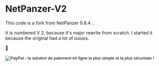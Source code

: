NetPanzer-V2
============


This code is a fork from NetPanzer 0.8.4 .. 

It is numbered V 2, because it's  major rewrite from scratch. 
I started it because the original had a lot of issues.


<form action="https://www.paypal.com/cgi-bin/webscr" method="post" target="_top">
<input type="hidden" name="cmd" value="_s-xclick">
<input type="hidden" name="hosted_button_id" value="BF35SN9P3Q9MJ">
<input type="image" src="https://www.paypalobjects.com/fr_FR/FR/i/btn/btn_donateCC_LG.gif" border="0" name="submit" alt="PayPal - la solution de paiement en ligne la plus simple et la plus sécurisée !">
<img alt="" border="0" src="https://www.paypalobjects.com/fr_FR/i/scr/pixel.gif" width="1" height="1">
</form>

